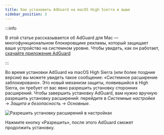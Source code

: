 ```yaml
---
title: Как установить AdGuard на macOS High Sierra и выше
sidebar_position: 3
---
```


:::info

В этой статье рассказывается об AdGuard для Mac — многофункциональном блокировщике рекламы, который защищает ваше устройство на системном уровне. Чтобы увидеть, как он работает, [скачайте приложение AdGuard](https://agrd.io/download-kb-adblock)

:::

Во время установки AdGuard на macOS High Sierra (или более поздние версии) вы можете увидеть такое сообщение: «Системное расширение заблокировано». Это новый механизм защиты, появившийся в High Sierra, он требует от вас явно разрешить установку сторонних расширений. Чтобы завершить установку AdGuard, вам нужно вручную разрешить установку расширений: перейдите в *Системные настройки* → *Защита и безопасность* → *Основные*.

![Разрешить установку расширений в настройках](https://cdn.adtidy.org/public/Adguard/kb/PicturesEN/highsierra.png)

Нажмите кнопку «Разрешить», после этого AdGuard сможет продолжить установку.
